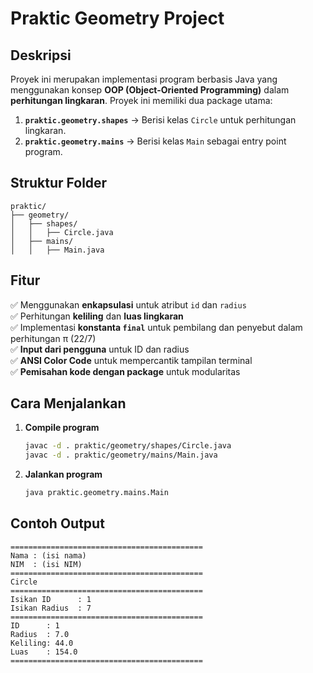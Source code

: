 # Praktic Geometry Project

## Deskripsi
Proyek ini merupakan implementasi program berbasis Java yang menggunakan konsep **OOP (Object-Oriented Programming)** dalam **perhitungan lingkaran**. Proyek ini memiliki dua package utama:

1. **`praktic.geometry.shapes`** → Berisi kelas `Circle` untuk perhitungan lingkaran.
2. **`praktic.geometry.mains`** → Berisi kelas `Main` sebagai entry point program.

## Struktur Folder
```
praktic/
├── geometry/
│   ├── shapes/
│   │   ├── Circle.java
│   ├── mains/
│   │   ├── Main.java
```

## Fitur
✅ Menggunakan **enkapsulasi** untuk atribut `id` dan `radius`  
✅ Perhitungan **keliling** dan **luas lingkaran**  
✅ Implementasi **konstanta `final`** untuk pembilang dan penyebut dalam perhitungan π (22/7)  
✅ **Input dari pengguna** untuk ID dan radius  
✅ **ANSI Color Code** untuk mempercantik tampilan terminal  
✅ **Pemisahan kode dengan package** untuk modularitas  

## Cara Menjalankan
1. **Compile program**
   ```sh
   javac -d . praktic/geometry/shapes/Circle.java
   javac -d . praktic/geometry/mains/Main.java
   ```

2. **Jalankan program**
   ```sh
   java praktic.geometry.mains.Main
   ```

## Contoh Output
```
===========================================
Nama : (isi nama)
NIM  : (isi NIM)
===========================================
Circle
===========================================
Isikan ID      : 1
Isikan Radius  : 7
===========================================
ID      : 1
Radius  : 7.0
Keliling: 44.0
Luas    : 154.0
===========================================
```
